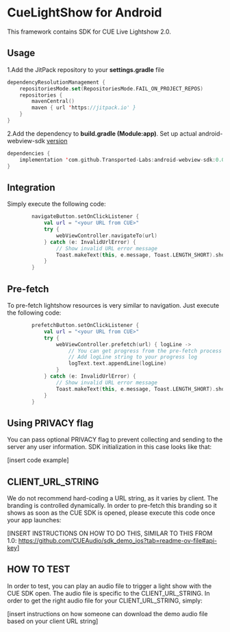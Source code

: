 # CueLightShow for Android

This framework contains SDK for CUE Live Lightshow 2.0.

## Usage
1.Add the JitPack repository to your **settings.gradle** file
```kotlin
dependencyResolutionManagement {
    repositoriesMode.set(RepositoriesMode.FAIL_ON_PROJECT_REPOS)
    repositories {
        mavenCentral()
        maven { url 'https://jitpack.io' }
    }
}
```
2.Add the dependency to **build.gradle (Module:app)**. Set up actual android-webview-sdk [version](https://github.com/Transported-Labs/android-webview-sdk/tags) 
```kotlin
dependencies {
    implementation 'com.github.Transported-Labs:android-webview-sdk:0.0.6'
}
```
## Integration

Simply execute the following code:

```kotlin
        navigateButton.setOnClickListener {
            val url = "<your URL from CUE>"
            try {
                webViewController.navigateTo(url)
            } catch (e: InvalidUrlError) {
                // Show invalid URL error message
                Toast.makeText(this, e.message, Toast.LENGTH_SHORT).show()
            }
        }
```
## Pre-fetch

To pre-fetch lightshow resources is very similar to navigation.
Just execute the following code:

```kotlin
        prefetchButton.setOnClickListener {
            val url = "<your URL from CUE>"
            try {
                webViewController.prefetch(url) { logLine ->
                    // You can get progress from the pre-fetch process
                    // Add logLine string to your progress log
                    logText.text.appendLine(logLine)
                }
            } catch (e: InvalidUrlError) {
                // Show invalid URL error message
                Toast.makeText(this, e.message, Toast.LENGTH_SHORT).show()
            }
        }
```

## Using PRIVACY flag

You can pass optional PRIVACY flag to prevent collecting and sending to the server any user information. SDK initialization in this case looks like that:

[insert code example] 

## CLIENT_URL_STRING

We do not recommend hard-coding a URL string, as it varies by client. The branding is controlled dynamically. In order to pre-fetch this branding so it shows as soon as the CUE SDK is opened, please execute this code once your app launches:

[INSERT INSTRUCTIONS ON HOW TO DO THIS, SIMILAR TO THIS FROM 1.0: https://github.com/CUEAudio/sdk_demo_ios?tab=readme-ov-file#api-key]

## HOW TO TEST

In order to test, you can play an audio file to trigger a light show with the CUE SDK open. The audio file is specific to the CLIENT_URL_STRING. In order to get the right audio file for your CLIENT_URL_STRING, simply:

[insert instructions on how someone can download the demo audio file based on your client URL string]


